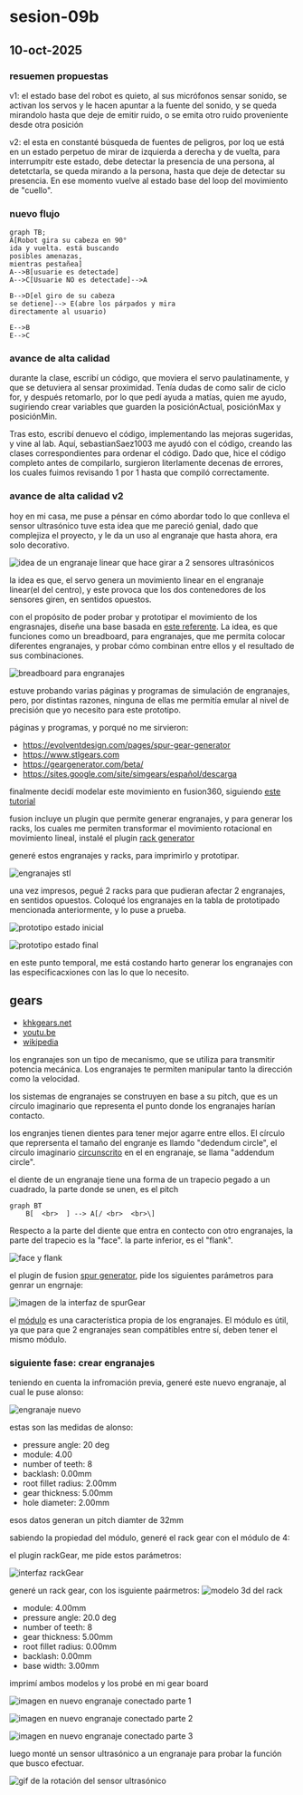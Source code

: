 # sesion-09b

## 10-oct-2025

### resuemen propuestas

v1: el estado base del robot es quieto, al sus micrófonos sensar sonido, se activan los servos y le hacen apuntar a la fuente del sonido, y se queda mirandolo hasta que deje de emitir ruido, o se emita otro ruido proveniente desde otra posición

v2: el esta en constanté búsqueda de fuentes de peligros, por loq ue está en un estado perpetuo de mirar de izquierda a derecha y de vuelta, para interrumpitr este estado, debe detectar la presencia de una persona, al detetctarla, se queda mirando a la persona, hasta que deje de detectar su presencia. En ese momento vuelve al estado base del loop del movimiento de "cuello".


### nuevo flujo

```mermaid
graph TB;
A[Robot gira su cabeza en 90°
ida y vuelta. está buscando
posibles amenazas,
mientras pestañea]
A-->B[usuarie es detectade]
A-->C[Usuarie NO es detectade]-->A

B-->D[el giro de su cabeza
se detiene]--> E(abre los párpados y mira
directamente al usuario)

E-->B
E-->C
```

### avance de alta calidad

durante la clase, escribí un código, que moviera el servo paulatinamente, y que se detuviera al sensar proximidad. Tenía dudas de como salir de ciclo for, y después retomarlo, por lo que pedí ayuda a matías, quien me ayudo, sugiriendo crear variables que guarden la posiciónActual, posiciónMax y posiciónMin.

Tras esto, escribí denuevo el código, implementando las mejoras sugeridas, y vine al lab. Aquí, sebastianSaez1003 me ayudó con el código, creando las clases correspondientes para ordenar el código. Dado que, hice el código completo antes de compilarlo, surgieron literlamente decenas de errores, los cuales fuimos revisando 1 por 1 hasta que compiló correctamente.

### avance de alta calidad v2

hoy en mi casa, me puse a pénsar en cómo abordar todo lo que conlleva el sensor ultrasónico tuve esta idea que me pareció genial, dado que complejiza el proyecto, y le da un uso al engranaje que hasta ahora, era solo decorativo.

![idea de un engranaje linear que hace girar a 2 sensores ultrasónicos](./imagenes/ultraS-lineaGear.png)


la idea es que, el servo genera un movimiento linear en el engranaje linear(el del centro), y este provoca que los dos contenedores de los sensores giren, en sentidos opuestos.

con el propósito de poder probar y prototipar el movimiento de los engrasnajes, diseñe una base basada en [este referente](https://youtube.com/shorts/z2B92KWYxI0?si=4a_Tz0l9_7qoeDbT). La idea, es que funciones como un breadboard, para engranajes, que me permita colocar diferentes engranajes, y probar cómo combinan entre ellos y el resultado de sus combinaciones.

![breadboard para engranajes](./imagenes/gearBreadboard.png)


estuve probando varias páginas y programas de simulación de engranajes, pero, por distintas razones,  ninguna de ellas me permitía emular al nivel de precisión que yo necesito para este prototipo.

páginas y programas, y porqué  no me sirvieron:

- <https://evolventdesign.com/pages/spur-gear-generator>
- <https://www.stlgears.com>
- <https://geargenerator.com/beta/>
- <https://sites.google.com/site/simgears/español/descarga>

finalmente decidí modelar este movimiento en fusion360, siguiendo [este tutorial](https://youtu.be/B8A_11o7QZ0?si=m-EfV5VHSsalFFco)

fusion incluye un plugin que permite generar engranajes, y para generar los racks, los cuales me permiten transformar el movimiento rotacional en movimiento lineal, instalé el plugin [rack generator](https://apps.autodesk.com/FUSION/en/Detail/Index)

generé estos engranajes y racks, para imprimirlo y prototipar.

![engranajes stl](./imagenes/gears-slicer.png)

una vez impresos, pegué 2 racks para que pudieran afectar 2 engranajes, en sentidos opuestos. Coloqué los engranajes en la tabla de prototipado mencionada anteriormente, y lo puse a prueba.

![prototipo estado inicial](./imagenes/prototipoRack-step1.jpg)

![prototipo estado final](./imagenes/prototipoRack-step2.jpg)

en este punto temporal, me está costando harto generar los engranajes con las especificacxiones con las lo que lo necesito.

## gears

- [khkgears.net](https://khkgears.net/new/gear_knowledge/abcs_of_gears-b/basic_gear_terminology_calculation.html)
- [youtu.be](https://youtu.be/2aftYe1sAuk?si=3lhF4pmu0fMwxvIr)
- [wikipedia](https://es.wikipedia.org/wiki/Engranaje)

los engranajes son un tipo de mecanismo, que se utiliza para transmitir potencia mecánica. Los engranajes te permiten manipular tanto la dirección como la velocidad.

los sistemas de engranajes se construyen en base a su pitch, que es un círculo imaginario que representa el punto donde los engranajes harían contacto.

los engranjes tienen dientes para tener mejor agarre entre ellos. El círculo que reprersenta el tamaño del engranje es llamdo "dedendum circle", el círculo imaginario [circunscrito](https://es.wikipedia.org/wiki/Circunferencia_circunscrita) en el en engranaje, se llama "addendum circle".

el diente de un engranaje tiene una forma de un trapecio pegado a un cuadrado, la parte donde se unen, es el pitch

```mermaid
graph BT
    B[  <br>  ] --> A[/ <br>  <br>\]
```

Respecto a la parte del diente que entra en contecto con otro engranajes, la parte del trapecio es la "face".
 la parte inferior, es el "flank".

![face y flank](./imagenes/gears-video.png)

el plugin de fusion [spur generator](https://www.autodesk.com/support/technical/article/caas/sfdcarticles/sfdcarticles/How-to-create-a-spur-Gear-in-Fusion-360.html), pide los siguientes parámetros para genrar un engrnaje:

![imagen de la interfaz de spurGear](./imagenes/spurGear.png)

el [módulo](https://es.yujebearing-machining.com/info/what-is-the-modulus-of-a-gear-67373842.html) es una característica propia de los engranajes. El módulo es útil, ya que para que 2 engranajes sean compátibles entre sí, deben tener el mismo módulo.

### siguiente fase: crear engranajes

teniendo en cuenta la infromación previa, generé este nuevo engranaje, al cual le puse alonso:

![engranaje nuevo](./imagenes/alonso.png)

estas son las medidas de alonso:

- pressure angle: 20 deg
- module: 4.00
- number of teeth: 8
- backlash: 0.00mm
- root fillet radius: 2.00mm
- gear thickness: 5.00mm
- hole diameter: 2.00mm

esos datos generan un pitch diamter de 32mm

sabiendo la propiedad del módulo, generé el rack gear con el módulo de 4:

el plugin rackGear, me pide estos parámetros:

![interfaz rackGear](./imagenes/rackGear.png)

generé un rack gear, con los isguiente paármetros:
![modelo 3d del rack](./imagenes/rackGear-3d.png)

- module: 4.00mm
- pressure angle: 20.0 deg
- number of teeth: 8
- gear thickness: 5.00mm
- root fillet radius: 0.00mm
- backlash: 0.00mm
- base width: 3.00mm

imprimí ambos modelos y los probé en mi gear board

![imagen en nuevo engranaje conectado parte 1](./imagenes/gear2-1.jpg)

![imagen en nuevo engranaje conectado parte 2](./imagenes/gear2-2.jpg)

![imagen en nuevo engranaje conectado parte 3](./imagenes/gear2-3.jpg)

luego monté un sensor ultrasónico a un engranaje para probar la función que busco efectuar.

![gif de la rotación del sensor ultrasónico](./imagenes/gif-ultrasS-gear.gif)
  

  